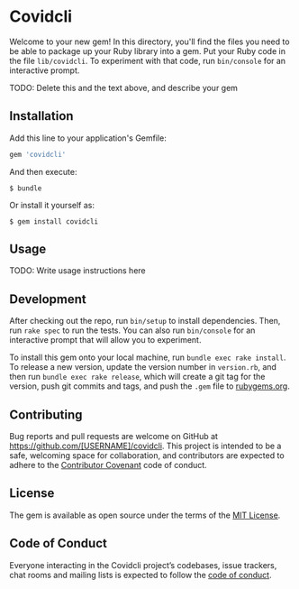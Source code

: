 # Covidcli

Welcome to your new gem! In this directory, you'll find the files you need to be able to package up your Ruby library into a gem. Put your Ruby code in the file `lib/covidcli`. To experiment with that code, run `bin/console` for an interactive prompt.

TODO: Delete this and the text above, and describe your gem

## Installation

Add this line to your application's Gemfile:

```ruby
gem 'covidcli'
```

And then execute:

    $ bundle

Or install it yourself as:

    $ gem install covidcli

## Usage

TODO: Write usage instructions here

## Development

After checking out the repo, run `bin/setup` to install dependencies. Then, run `rake spec` to run the tests. You can also run `bin/console` for an interactive prompt that will allow you to experiment.

To install this gem onto your local machine, run `bundle exec rake install`. To release a new version, update the version number in `version.rb`, and then run `bundle exec rake release`, which will create a git tag for the version, push git commits and tags, and push the `.gem` file to [rubygems.org](https://rubygems.org).

## Contributing

Bug reports and pull requests are welcome on GitHub at https://github.com/[USERNAME]/covidcli. This project is intended to be a safe, welcoming space for collaboration, and contributors are expected to adhere to the [Contributor Covenant](http://contributor-covenant.org) code of conduct.

## License

The gem is available as open source under the terms of the [MIT License](https://opensource.org/licenses/MIT).

## Code of Conduct

Everyone interacting in the Covidcli project’s codebases, issue trackers, chat rooms and mailing lists is expected to follow the [code of conduct](https://github.com/[USERNAME]/covidcli/blob/master/CODE_OF_CONDUCT.md).
